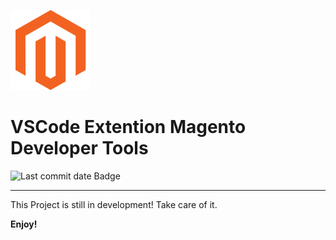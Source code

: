 
![Magento Developer Tools Logo ](https://github.com/dermatz/vscode-magento-developer-tools/blob/main/images/magento-developer-tools-logo.png?raw=true)

# VSCode Extention Magento Developer Tools

<img src="https://img.shields.io/github/last-commit/dermatz/vscode-magento-developer-tools" alt="Last commit date Badge">

---

This Project is still in development!
Take care of it.



**Enjoy!**
